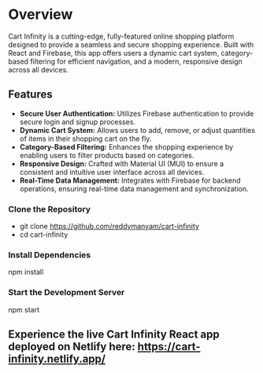 # Overview
Cart Infinity is a cutting-edge, fully-featured online shopping platform designed to provide a seamless and secure shopping experience. Built with React and Firebase, this app offers users a dynamic cart system, category-based filtering for efficient navigation, and a modern, responsive design across all devices.

## Features
- **Secure User Authentication:** Utilizes Firebase authentication to provide secure login and signup processes.
- **Dynamic Cart System:** Allows users to add, remove, or adjust quantities of items in their shopping cart on the fly.
- **Category-Based Filtering:** Enhances the shopping experience by enabling users to filter products based on categories.
- **Responsive Design:** Crafted with Material UI (MUI) to ensure a consistent and intuitive user interface across all devices.
- **Real-Time Data Management:** Integrates with Firebase for backend operations, ensuring real-time data management and synchronization.

### Clone the Repository
- git clone https://github.com/reddymanyam/cart-infinity
- cd cart-infinity

### Install Dependencies
npm install

### Start the Development Server
npm start

## Experience the live Cart Infinity React app deployed on Netlify here: https://cart-infinity.netlify.app/

